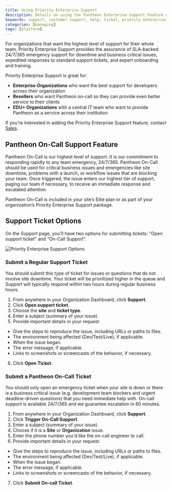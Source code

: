 ```yaml
---
title: Using Priority Enterprise Support
description: Details on using the Pantheon Enterprise Support Feature on your Drupal and WordPress sites.
keywords: support, customer support, help, ticket, priority enterprise support
categories: [managing]
tags: [platform]
---
```


For organizations that want the highest level of support for their whole team, Priority Enterprise Support provides the assurance of SLA-backed 24/7/365 emergency support for downtime and business critical issues, expedited responses to standard support tickets, and expert onboarding and training.

Priority Enterprise Support is great for:

- **Enterprise Organizations** who want the best support for developers across their organization
- **Resellers** who want Pantheon on-call so they can provide even better service to their clients
- **EDU+ Organizations** with a central IT team who want to provide Pantheon as a service across their institution

If you're interested in adding the Priority Enterprise Support feature, contact [Sales](https://pantheon.io/contact-us).

## Pantheon On-Call Support Feature
Pantheon On-Call is our highest level of support. It is our commitment to responding rapidly to any team emergency, 24/7/365. Pantheon On-Call should be used for critical business issues and emergencies like site downtime, problems with a launch, or workflow issues that are blocking your team. Once triggered, the issue enters our highest tier of support, paging our team if necessary, to receive an immediate response and escalated attention.

Pantheon On-Call is included in your site’s Elite plan or as part of your organization’s Priority Enterprise Support package.

## Support Ticket Options
On the Support page, you'll have two options for submitting tickets: "Open support ticket" and "On-Call Support".

![Priority Enterprise Support Options](/source/docs/assets/images/dashboard/pes-options.png)

### Submit a Regular Support Ticket
You should submit this type of ticket for issues or questions that do not involve site downtime. Your ticket will be prioritized higher in the queue and Support will typically respond within two hours during regular business hours.

1. From anywhere in your Organization Dashboard, click **Support**.
2. Click **Open support ticket**.
3. Choose the **site** and **ticket type**.
4. Enter a subject (summary of your issue).
5. Provide important details in your request:
 - Give the steps to reproduce the issue, including URLs or paths to files.
 - The environment being affected (Dev/Test/Live), if applicable.
 - When the issue began.
 - The error message, if applicable.
 - Links to screenshots or screencasts of the behavior, if necessary.
6. Click **Open Ticket**.

### Submit a Pantheon On-Call Ticket
You should only open an emergency ticket when your site is down or there is a business critical issue (e.g. development team blockers and urgent deadline-driven questions) that you need immediate help with. On-call support is available 24/7/365 and we guarantee escalation in 60 minutes.

1. From anywhere in your Organization Dashboard, click **Support**.
2. Click **Trigger On-Call Support**.
3. Enter a subject (summary of your issue).
4. Choose if it is a **Site** or **Organization** issue.
5. Enter the phone number you'd like the on-call engineer to call.
6. Provide important details in your request:
 - Give the steps to reproduce the issue, including URLs or paths to files.
 - The environment being affected (Dev/Test/Live), if applicable.
 - When the issue began.
 - The error message, if applicable.
 - Links to screenshots or screencasts of the behavior, if necessary.
7. Click **Submit On-call Ticket**.
